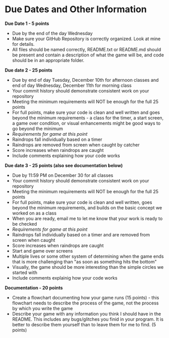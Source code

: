 Due Dates and Other Information
===============================

**Due Date 1 - 5 points**
* Due by the end of the day Wednesday
* Make sure your GitHub Repository is correctly organized.  Look at mine for details.
* All files should be named correctly, README.txt or README.md should be present and contain a description of what the game will be, and code should be in an appropriate folder.

**Due date 2 - 25 points**
* Due by end of day Tuesday, December 10th for afternoon classes and end of day Wednesday, December 11th for morning class
* Your commit history should demonstrate consistent work on your repository
* Meeting the minimum requirements will NOT be enough for the full 25 points
* For full points, make sure your code is clean and well written and goes beyond the minimum requirements - a class for the timer, a start screen, a game over condition, or visual enhancements might be good ways to go beyond the minimum
* *Requirements for game at this point*
* Raindrops fall individually based on a timer
* Raindrops are removed from screen when caught by catcher
* Score increases when raindrops are caught
* Include comments explaining how your code works

**Due date 3 - 25 points (also see documentation below)**
* Due by 11:59 PM on December 30 for all classes
* Your commit history should demonstrate consistent work on your repository
* Meeting the minimum requirements will NOT be enough for the full 25 points
* For full points, make sure your code is clean and well written, goes beyond the minimum requirements, and builds on the basic concept we worked on as a class
* When you are ready, email me to let me know that your work is ready to be checked
* *Requirements for game at this point*
* Raindrops fall individually based on a timer and are removed from screen when caught
* Score increases when raindrops are caught
* Start and game over screens
* Multiple lives or some other system of determining when the game ends that is more challenging than "as soon as something hits the bottom"
* Visually, the game should be more interesting than the simple circles we started with
* Include comments explainig how your code works

**Documentation - 20 points**
* Create a flowchart documenting how your game runs (15 points) - this flowchart needs to describe the process of the game, not the process by which you write the game
* Describe your game with any information you think I should have in the README.  This includes any bugs/glitches you finid in your program.  It is better to describe them yourself than to leave them for me to find. (5 points)
